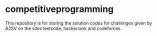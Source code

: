 # competitiveprogramming
This repository is for storing the solution codes for challenges given by A2SV on the sites leetcode, hackerrank and codeforces.
